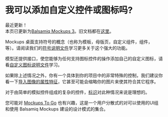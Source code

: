 # 我可以添加自定义控件或图标吗?


最近更新！  
本页已更新为[Balsamiq Mockups 3](http://balsamiq.com/products/mockups)。旧文档都在[这里](http://media.balsamiq.com/files/Balsamiq_Mockups_v1-v2_Docs.pdf)。  

Mockups 桌面支持符号的概念（也称为模板，母版页，自定义组件，组件，等）。请阅读我们的[符号说明文件](http://support.balsamiq.com/customer/portal/articles/110439)学习更多关于这个强大的功能。  

模型还提供接口，使您能够为任何支持图标控件的操作添加自己的自定义图标，请看[自定义图标说明文件](http://support.balsamiq.com/customer/portal/articles/110202#custom)学习。

如果除上述情况之外，你有一个具体到你的项目中的非常特殊的控制，我们建议你看一下[导入图像的属性特征](http://support.balsamiq.com/customer/portal/articles/110401)，它甚至可能会缩略你的图片来使其符合其它程序。  


对于由简单的模拟控件组成的复杂的控件，[标识](http://support.balsamiq.com/customer/portal/articles/110439)对此种情况来说是理想的。

您可能对 [Mockups To Go](https://mockupstogo.mybalsamiq.com/) 也有兴趣，这是一个用户分散式的对可以使用的UI组和使用 Balsamiq Mockups 建设的设计模式的集合。
